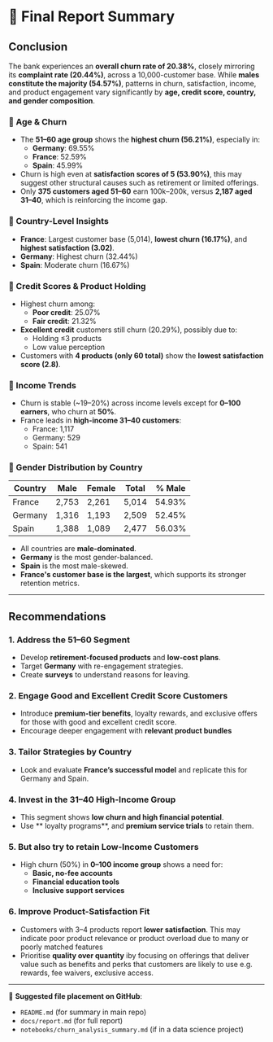 
# 📘 Final Report Summary

##  Conclusion

The bank experiences an **overall churn rate of 20.38%**, closely mirroring its **complaint rate (20.44%)**, across a 10,000-customer base. While **males constitute the majority (54.57%)**, patterns in churn, satisfaction, income, and product engagement vary significantly by **age, credit score, country, and gender composition**.

###  🔹 Age & Churn
- The **51–60 age group** shows the **highest churn (56.21%)**, especially in:
  - **Germany**: 69.55%
  - **France**: 52.59%
  - **Spain**: 45.99%
- Churn is high even at **satisfaction scores of 5 (53.90%)**, this may suggest other structural causes such as retirement or limited offerings.
- Only **375 customers aged 51–60** earn 100k–200k, versus **2,187 aged 31–40**, which is reinforcing the income gap.

### 🔹 Country-Level Insights
- **France**: Largest customer base (5,014), **lowest churn (16.17%)**, and **highest satisfaction (3.02)**.
- **Germany**: Highest churn (32.44%)
- **Spain**: Moderate churn (16.67%)

### 🔹 Credit Scores & Product Holding
- Highest churn among:
  - **Poor credit**: 25.07%
  - **Fair credit**: 21.32%
- **Excellent credit** customers still churn (20.29%), possibly due to:
  - Holding ≤3 products
  - Low value perception
- Customers with **4 products (only 60 total)** show the **lowest satisfaction score (2.8)**.

### 🔹 Income Trends
- Churn is stable (~19–20%) across income levels except for **0–100 earners**, who churn at **50%**.
- France leads in **high-income 31–40 customers**:
  - France: 1,117
  - Germany: 529
  - Spain: 541

### 🔹 Gender Distribution by Country

| Country  | Male | Female | Total | % Male |
|----------|------|--------|-------|--------|
| France   | 2,753 | 2,261  | 5,014 | 54.93% |
| Germany  | 1,316 | 1,193  | 2,509 | 52.45% |
| Spain    | 1,388 | 1,089  | 2,477 | 56.03% |

- All countries are **male-dominated**.
- **Germany** is the most gender-balanced.
- **Spain** is the most male-skewed.
- **France's customer base is the largest**, which supports its stronger retention metrics.

---

##  Recommendations

### 1. Address the 51–60 Segment
- Develop **retirement-focused products** and **low-cost plans**.
- Target **Germany** with re-engagement strategies.
- Create **surveys** to understand reasons for leaving.

### 2. Engage Good and Excellent Credit Score Customers
- Introduce **premium-tier benefits**, loyalty rewards, and exclusive offers for those with good and excellent credit score.
- Encourage deeper engagement with **relevant product bundles** 

### 3.  Tailor Strategies by Country
- Look and evaluate **France’s successful model**  and replicate this for Germany and Spain.

### 4.  Invest in the 31–40 High-Income Group
- This segment shows **low churn and high financial potential**.
- Use ** loyalty programs**, and **premium service trials** to retain them.


### 5. But also try to retain Low-Income Customers
- High churn (50%) in **0–100 income group** shows a need for:
  - **Basic, no-fee accounts**
  - **Financial education tools**
  - **Inclusive support services**

### 6. Improve Product-Satisfaction Fit
- Customers with 3–4 products report **lower satisfaction**. This may indicate poor product relevance or product overload due to many or poorly matched features
- Prioritise **quality over quantity** iby focusing on offerings that deliver value such as benefits and perks that customers are likely to use e.g. rewards, fee waivers, exclusive access.


---

📂 **Suggested file placement on GitHub**:
- `README.md` (for summary in main repo)
- `docs/report.md` (for full report)
- `notebooks/churn_analysis_summary.md` (if in a data science project)
